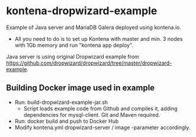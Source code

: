 # kontena-dropwizard-example

Example of Java server and MariaDB Galera deployed using kontena.io. 

- All you need to do is to set up Kontena with master and min. 3 nodes with 1Gb memory and run "kontena app deploy".

Java server is using original Dropwizard example from https://github.com/dropwizard/dropwizard/tree/master/dropwizard-example.

## Building Docker image used in example

- Run: build-dropwizard-example-jar.sh
  - Script loads example code from Github and compiles it, adding dependencies for mysql-client. Git and Maven required.
- Run: docker build and push to Docker Hub
- Modify kontena.yml dropwizard-server / image -parameter accordingly.
